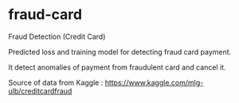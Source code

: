 # fraud-card

Fraud Detection (Credit Card) 

Predicted loss and training model for detecting fraud card payment.

It detect anomalies of payment from fraudulent card and cancel it. 

Source of data from Kaggle :
https://www.kaggle.com/mlg-ulb/creditcardfraud
